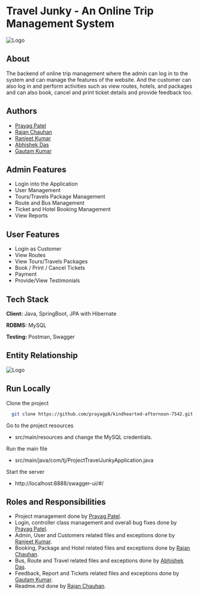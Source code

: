 
# Travel Junky - An Online Trip Management System


![Logo](https://i.ibb.co/M2TvhHG/TG.jpg)


## About

The backend of online trip management where the admin can log in to the system and can manage the features of the website. And the customer can also log in and perform activities such as view routes, hotels, and packages and can also book, cancel and print ticket details and provide feedback too.


## Authors

- [Prayag Patel](https://github.com/prayagp8)
- [Rajan Chauhan](https://github.com/rajanchauhan165)
- [Ranjeet Kumar](https://github.com/ranjeetmasaischool)
- [Abhishek Das](https://github.com/abhidas0810)
- [Gautam Kumar](https://github.com/gautamprajapat8)


## Admin Features

- Login into the Application
- User Management
- Tours/Travels Package Management
- Route and Bus Management
- Ticket  and Hotel Booking Management
- View Reports 


## User Features

- Login as Customer
- View Routes 
- View  Tours/Travels  Packages
- Book / Print / Cancel  Tickets
- Payment  
- Provide/View Testimonials


## Tech Stack

**Client:** Java, SpringBoot, JPA with Hibernate

**RDBMS:** MySQL

**Testing:** Postman, Swagger


##  Entity Relationship
![Logo](https://i.ibb.co/TLTdYj2/ER.jpg)

## Run Locally

Clone the project

```bash
  git clone https://github.com/prayagp8/kindhearted-afternoon-7542.git
```

Go to the project resources


-  src/main/resources and change the MySQL credentials.


Run the main file

- src/main/java/com/tj/ProjectTravelJunkyApplication.java 

Start the server

 - http://localhost:8888/swagger-ui/#/


## Roles and Responsibilities
- Project management done by [Prayag Patel](https://github.com/prayagp8).
- Login, controller class management and overall bug fixes done by [Prayag Patel](https://github.com/prayagp8).
- Admin, User and Customers related files and exceptions done by [Ranjeet Kumar](https://github.com/ranjeetmasaischool).
- Booking, Package and Hotel related files and exceptions done by [Rajan Chauhan](https://github.com/rajanchauhan165).
- Bus, Route and Travel related files and exceptions done by [Abhishek Das](https://github.com/abhidas0810).
- Feedback, Report and Tickets related files and exceptions done by [Gautam Kumar](https://github.com/gautamprajapat8).
- Readme.md done by [Rajan Chauhan](https://github.com/rajanchauhan165).
